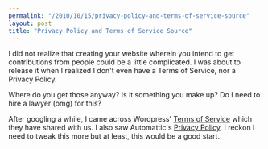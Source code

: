 ```yaml
---
permalink: "/2010/10/15/privacy-policy-and-terms-of-service-source"
layout: post
title: "Privacy Policy and Terms of Service Source"
---
```


I did not realize that creating your website wherein you intend to get contributions from people could be a little complicated. I was about to release it when I realized I don\'t even have a Terms of Service, nor a Privacy Policy.

Where do you get those anyway? Is it something you make up? Do I need to hire a lawyer (omg) for this?

After googling a while, I came across Wordpress\' [Terms of Service](http://en.wordpress.com/tos/) which they have shared with us. I also saw Automattic\'s [Privacy Policy](http://automattic.com/privacy/). I reckon I need to tweak this more but at least, this would be a good start.